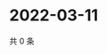 # 2022-03-11

共 0 条

<!-- BEGIN WEIBO -->
<!-- 最后更新时间 Fri Mar 11 2022 06:14:58 GMT+0800 (China Standard Time) -->

<!-- END WEIBO -->
